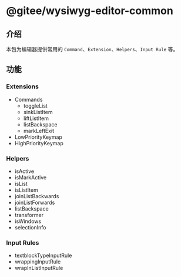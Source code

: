 # @gitee/wysiwyg-editor-common

## 介绍

本包为编辑器提供常用的 `Command`、`Extension`、`Helpers`、`Input Rule` 等。

## 功能

### Extensions

- Commands
  - toggleList
  - sinkListItem
  - liftListItem
  - listBackspace
  - markLeftExit
- LowPriorityKeymap
- HighPriorityKeymap

### Helpers

- isActive
- isMarkActive
- isList
- isListItem
- joinListBackwards
- joinListForwards
- listBackspace
- transformer
- isWindows
- selectionInfo

### Input Rules

- textblockTypeInputRule
- wrappingInputRule
- wrapInListInputRule
